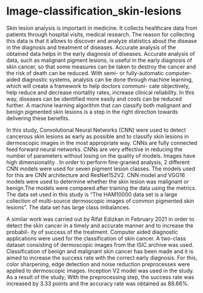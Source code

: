 # Image-classification_skin-lesions
Skin lesion analysis is important in medicine. It collects healthcare data from patients through hospital visits, medical research. The reason for collecting this data is that it allows to discover and analyze statistics about the disease in the diagnosis and treatment of diseases. Accurate analysis of the obtained data helps in the early diagnosis of diseases. Accurate analysis of data, such as malignant pigment lesions, is useful in the early diagnosis of skin cancer, so that some measures can be taken to destroy the cancer and the risk of death can be reduced. With semi- or fully-automatic computer-aided diagnostic systems, analysis can be done through machine learning, which will create a framework to help doctors communi- cate objectively, help reduce and decrease mortality rates, increase clinical reliability. In this way, diseases can be identified more easily and costs can be reduced further. A machine learning algorithm that can classify both malignant and benign pigmented skin lesions is a step in the right direction towards delivering these benefits. 


In this study, Convolutional Neural Networks (CNN) were used to detect cancerous skin lesions as early as possible and to classify skin lesions in dermoscopic images in the most appropriate way. CNNs are fully connected feed forward neural networks. CNNs are very effective in reducing the number of parameters without losing on the quality of models. Images have high dimensionality . In order to perform fine-granied analysis, 2 different CNN models were used for seven pigment lesion classes. The models used for this are CNN architecture and ResNet152V2. CNN model and VGG16 models were used to determine whether the skin lesion was malignant or benign.The models were compared after training the data using the metrics. The data set used in this study is “The HAM10000 data set is a large collection of multi-source dermoscopic images of common pigmented skin lesions”.
The data set has large class imbalances.


A similar work was carried out by Rifat Edizkan in February 2021 in order to detect the skin cancer in a timely and accurate manner and to increase the probabil- ity of success of the treatment. Computer aided diagnostic applications were used for the classification of skin cancer. A two-class dataset consisting of dermoscopic images from the ISIC archive was used. Classification of benign and malignant skin cancer has been made and it is aimed to increase the success rate with the correct early diagnosis. For this, color sharpening, edge detection and noise reduction preprocesses were applied to dermoscopic images. Inception V2 model was used in the study. As a result of the study; With the preprocessing step, the success rate was increased by 3.33 points and the accuracy rate was obtained as 88.66%.

